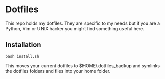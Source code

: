 # Dotfiles

This repo holds my dotfiles. They are specific to my needs but if you are a Python, Vim or UNIX hacker you might find something useful here.

## Installation

    bash install.sh

This moves your current dotfiles to $HOME/.dotfiles_backup and symlinks the dotfiles folders and files into your home folder.
